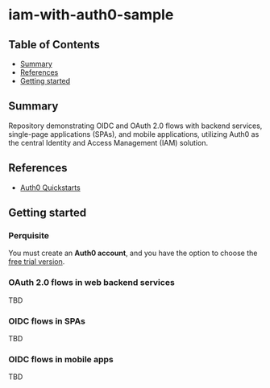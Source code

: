# iam-with-auth0-sample


## Table of Contents

- [Summary](#summary)
- [References](#references)
- [Getting started](#getting-started)

## Summary

Repository demonstrating OIDC and OAuth 2.0 flows with backend services, single-page applications (SPAs), and mobile applications, utilizing Auth0 as the central Identity and Access Management (IAM) solution.

## References

- [Auth0 Quickstarts](https://auth0.com/docs/quickstarts)

## Getting started

### Perquisite

You must create an **Auth0 account**, and you have the option to choose the [free trial version](https://auth0.com/pricing).

### OAuth 2.0 flows in web backend services

TBD 

### OIDC flows in SPAs

TBD 

### OIDC flows in mobile apps

TBD 


